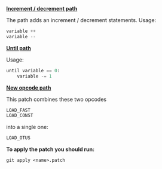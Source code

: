 **[Increment / decrement path](inc.patch)**

The path adds an increment / decrement statements. Usage:

```python
variable ++
variable --
```

**[Until path](until.patch)**

Usage:
```python
until variable == 0:
    variable -= 1
```

**[New opcode path](new_opcode.patch)**

This patch combines these two opcodes

```python
LOAD_FAST
LOAD_CONST
```

into a single one:

```python
LOAD_OTUS
```

**To apply the patch you should run:**

`git apply <name>.patch`
